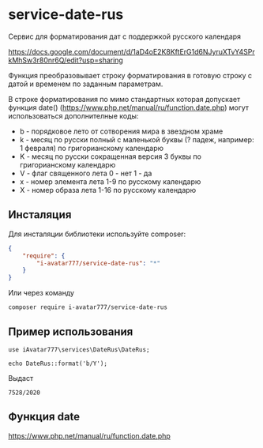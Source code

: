 # service-date-rus

Сервис для форматирования дат с поддержкой русского календаря

https://docs.google.com/document/d/1aD4oE2K8KftErG1d6NJyruXTvY4SPrkMhSw3r80nr6Q/edit?usp=sharing

Функция преобразовывает строку форматирования в готовую строку с датой и временем по заданным параметрам.

В строке форматирования по мимо стандартных которая допускает функция date() (https://www.php.net/manual/ru/function.date.php) могут использоваться дополнителные коды:

- b - порядковое лето от сотворения мира в звездном храме
- k - месяц по русски полный с маленькой буквы (? падеж, например: 1 февраля) по григорианскому календарю
- K - месяц по русски сокращенная версия 3 буквы по григорианскому календарю
- V - флаг священного лета 0 - нет 1 - да
- x - номер элемента лета 1-9 по русскому календарю
- X - номер образа лета 1-16 по русскому календарю

## Инсталяция

Для инсталяции библиотеки используйте composer:

```json
{
    "require": {
        "i-avatar777/service-date-rus": "*"
    }
}
```

Или через команду

```
composer require i-avatar777/service-date-rus
```

## Пример использования

```
use iAvatar777\services\DateRus\DateRus;

echo DateRus::format('b/Y');
```
Выдаст
```
7528/2020
```

## Функция date

https://www.php.net/manual/ru/function.date.php
